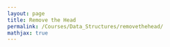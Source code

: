 ```yaml
---
layout: page
title: Remove the Head
permalink: /Courses/Data_Structures/removethehead/
mathjax: true
---
```

